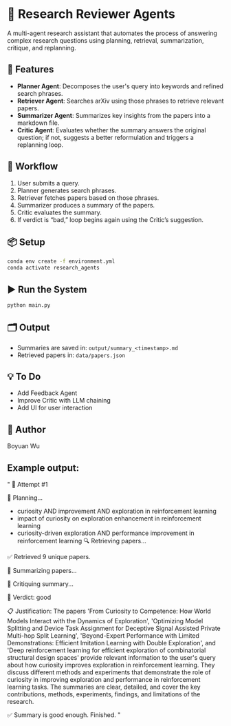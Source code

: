 # 🧠 Research Reviewer Agents

A multi-agent research assistant that automates the process of answering complex research questions using planning, retrieval, summarization, critique, and replanning.

## 🚀 Features

- **Planner Agent**: Decomposes the user's query into keywords and refined search phrases.
- **Retriever Agent**: Searches arXiv using those phrases to retrieve relevant papers.
- **Summarizer Agent**: Summarizes key insights from the papers into a markdown file.
- **Critic Agent**: Evaluates whether the summary answers the original question; if not, suggests a better reformulation and triggers a replanning loop.

## 🔁 Workflow

1. User submits a query.
2. Planner generates search phrases.
3. Retriever fetches papers based on those phrases.
4. Summarizer produces a summary of the papers.
5. Critic evaluates the summary.
6. If verdict is “bad,” loop begins again using the Critic’s suggestion.

## 📦 Setup

```bash
conda env create -f environment.yml
conda activate research_agents
```

## ▶️ Run the System

```bash
python main.py
```

## 🗂️ Output

- Summaries are saved in: `output/summary_<timestamp>.md`
- Retrieved papers in: `data/papers.json`

## 💡 To Do

- Add Feedback Agent
- Improve Critic with LLM chaining
- Add UI for user interaction

## 👤 Author

Boyuan Wu

## Example output:
"
🔁 Attempt #1

🧠 Planning...
 - curiosity AND improvement AND exploration in reinforcement learning
 - impact of curiosity on exploration enhancement in reinforcement learning
 - curiosity-driven exploration AND performance improvement in reinforcement learning
🔍 Retrieving papers...

✅ Retrieved 9 unique papers.

📝 Summarizing papers...

🤔 Critiquing summary...

🧪 Verdict: good

📋 Justification: The papers 'From Curiosity to Competence: How World Models Interact with the Dynamics of Exploration', 'Optimizing Model Splitting and Device Task Assignment for Deceptive Signal Assisted Private Multi-hop Split Learning', 'Beyond-Expert Performance with Limited Demonstrations: Efficient Imitation Learning with Double Exploration', and 'Deep reinforcement learning for efficient exploration of combinatorial structural design spaces' provide relevant information to the user's query about how curiosity improves exploration in reinforcement learning. They discuss different methods and experiments that demonstrate the role of curiosity in improving exploration and performance in reinforcement learning tasks. The summaries are clear, detailed, and cover the key contributions, methods, experiments, findings, and limitations of the research.

✅ Summary is good enough. Finished.
"

